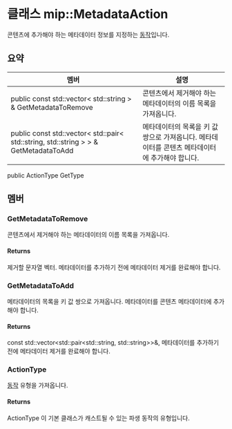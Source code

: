 # <a name="class-mipmetadataaction"></a>클래스 mip::MetadataAction 
콘텐츠에 추가해야 하는 메타데이터 정보를 지정하는 [동작](#classmip_1_1_action)입니다.
## <a name="summary"></a>요약
 멤버                        | 설명                                
--------------------------------|---------------------------------------------
public const std::vector< std::string > & GetMetadataToRemove | 콘텐츠에서 제거해야 하는 메타데이터의 이름 목록을 가져옵니다.
public const std::vector< std::pair< std::string, std::string > > & GetMetadataToAdd | 메타데이터의 목록을 키 값 쌍으로 가져옵니다. 메타데이터를 콘텐츠 메타데이터에 추가해야 합니다.
public ActionType GetType
## <a name="members"></a>멤버
### <a name="getmetadatatoremove"></a>GetMetadataToRemove
콘텐츠에서 제거해야 하는 메타데이터의 이름 목록을 가져옵니다.
#### <a name="returns"></a>Returns
제거할 문자열 벡터. 메타데이터를 추가하기 전에 메타데이터 제거를 완료해야 합니다.
### <a name="getmetadatatoadd"></a>GetMetadataToAdd
메타데이터의 목록을 키 값 쌍으로 가져옵니다. 메타데이터를 콘텐츠 메타데이터에 추가해야 합니다.
#### <a name="returns"></a>Returns
const std::vector<std::pair<std::string, std::string>>&, 메타데이터를 추가하기 전에 메타데이터 제거를 완료해야 합니다.
### <a name="actiontype"></a>ActionType
[동작](#classmip_1_1_action) 유형을 가져옵니다.
#### <a name="returns"></a>Returns
ActionType 이 기본 클래스가 캐스트될 수 있는 파생 동작의 유형입니다.